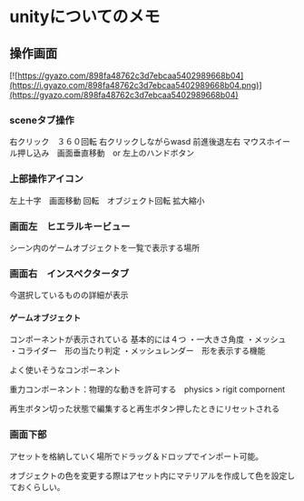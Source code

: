 # unityについてのメモ

## 操作画面
[![https://gyazo.com/898fa48762c3d7ebcaa5402989668b04](https://i.gyazo.com/898fa48762c3d7ebcaa5402989668b04.png)](https://gyazo.com/898fa48762c3d7ebcaa5402989668b04)

### sceneタブ操作
右クリック　３６０回転 
右クリックしながらwasd 前進後退左右
マウスホイール押し込み　画面垂直移動　or 左上のハンドボタン

### 上部操作アイコン
左上十字　画面移動
回転　オブジェクト回転
拡大縮小

### 画面左　ヒエラルキービュー
シーン内のゲームオブジェクトを一覧で表示する場所

### 画面右　インスペクタータブ
今選択しているものの詳細が表示
#### ゲームオブジェクト
コンポーネントが表示されている
基本的には４つ
・一大きさ角度
・メッシュ
・コライダー　形の当たり判定
・メッシュレンダー　形を表示する機能

よく使いそうなコンポーネント

重力コンポーネント：物理的な動きを許可する　physics > rigit compornent 


再生ボタン切った状態で編集すると再生ボタン押したときにリセットされる


### 画面下部
アセットを格納していく場所でドラッグ＆ドロップでインポート可能。

オブジェクトの色を変更する際はアセット内にマテリアルを作成して色を設定しておくらしい。
